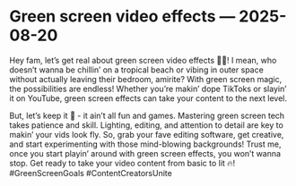 # Green screen video effects — 2025-08-20

Hey fam, let’s get real about green screen video effects 🎥💚! I mean, who doesn’t wanna be chillin’ on a tropical beach or vibing in outer space without actually leaving their bedroom, amirite? With green screen magic, the possibilities are endless! Whether you’re makin’ dope TikToks or slayin’ it on YouTube, green screen effects can take your content to the next level. 

But, let’s keep it 💯 - it ain’t all fun and games. Mastering green screen tech takes patience and skill. Lighting, editing, and attention to detail are key to makin’ your vids look fly. So, grab your fave editing software, get creative, and start experimenting with those mind-blowing backgrounds! Trust me, once you start playin’ around with green screen effects, you won’t wanna stop. Get ready to take your video content from basic to lit 🔥! #GreenScreenGoals #ContentCreatorsUnite